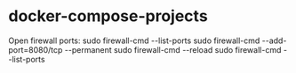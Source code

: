 # docker-compose-projects
Open firewall ports:
sudo firewall-cmd --list-ports
sudo firewall-cmd --add-port=8080/tcp --permanent
sudo firewall-cmd --reload
sudo firewall-cmd --list-ports
